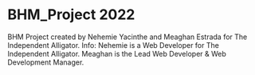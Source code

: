 # BHM_Project 2022
BHM Project created by Nehemie Yacinthe and Meaghan Estrada for The Independent Alligator.
Info: Nehemie is a Web Developer for The Independent Alligator. Meaghan is the Lead Web Developer & Web Development Manager.
